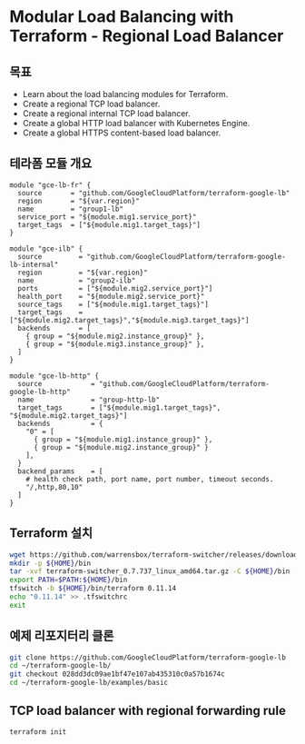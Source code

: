# Modular Load Balancing with Terraform - Regional Load Balancer

## 목표

- Learn about the load balancing modules for Terraform.
- Create a regional TCP load balancer.
- Create a regional internal TCP load balancer.
- Create a global HTTP load balancer with Kubernetes Engine.
- Create a global HTTPS content-based load balancer.

## 테라폼 모듈 개요

```hcl
module "gce-lb-fr" {
  source       = "github.com/GoogleCloudPlatform/terraform-google-lb"
  region       = "${var.region}"
  name         = "group1-lb"
  service_port = "${module.mig1.service_port}"
  target_tags  = ["${module.mig1.target_tags}"]
}
```

```hcl
module "gce-ilb" {
  source         = "github.com/GoogleCloudPlatform/terraform-google-lb-internal"
  region         = "${var.region}"
  name           = "group2-ilb"
  ports          = ["${module.mig2.service_port}"]
  health_port    = "${module.mig2.service_port}"
  source_tags    = ["${module.mig1.target_tags}"]
  target_tags    = ["${module.mig2.target_tags}","${module.mig3.target_tags}"]
  backends       = [
    { group = "${module.mig2.instance_group}" },
    { group = "${module.mig3.instance_group}" },
  ]
}
```

```hcl
module "gce-lb-http" {
  source            = "github.com/GoogleCloudPlatform/terraform-google-lb-http"
  name              = "group-http-lb"
  target_tags       = ["${module.mig1.target_tags}", "${module.mig2.target_tags}"]
  backends          = {
    "0" = [
      { group = "${module.mig1.instance_group}" },
      { group = "${module.mig2.instance_group}" }
    ],
  }
  backend_params    = [
    # health check path, port name, port number, timeout seconds.
    "/,http,80,10"
  ]
}
```

## Terraform 설치

```bash
wget https://github.com/warrensbox/terraform-switcher/releases/download/0.7.737/terraform-switcher_0.7.737_linux_amd64.tar.gz
mkdir -p ${HOME}/bin
tar -xvf terraform-switcher_0.7.737_linux_amd64.tar.gz -C ${HOME}/bin
export PATH=$PATH:${HOME}/bin
tfswitch -b ${HOME}/bin/terraform 0.11.14
echo "0.11.14" >> .tfswitchrc
exit
```

## 예제 리포지터리 클론

```bash
git clone https://github.com/GoogleCloudPlatform/terraform-google-lb
cd ~/terraform-google-lb/
git checkout 028dd3dc09ae1bf47e107ab435310c0a57b1674c
cd ~/terraform-google-lb/examples/basic
```


## TCP load balancer with regional forwarding rule

```bash
terraform init

